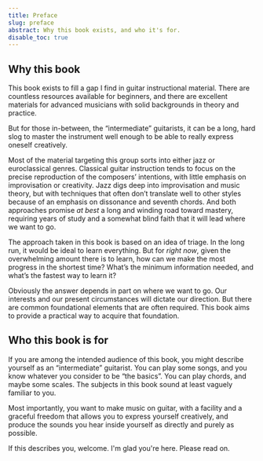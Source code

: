 ```yaml
---
title: Preface
slug: preface
abstract: Why this book exists, and who it's for.
disable_toc: true
---
```


## Why this book

This book exists to fill a gap I find in guitar instructional material. 
There are countless resources available for beginners, 
and there are excellent materials for advanced musicians with solid backgrounds in theory and practice.

But for those in-between, the “intermediate” guitarists, 
it can be a long, hard slog to master the instrument well enough to be able to really express oneself creatively. 

Most of the material targeting this group sorts into either jazz or euroclassical genres. 
Classical guitar instruction tends to focus on the precise reproduction of the composers’ intentions, 
with little emphasis on improvisation or creativity. 
Jazz digs deep into improvisation and music theory, 
but with techniques that often don’t translate well to other styles because of an emphasis on dissonance and seventh chords. 
And both approaches promise *at best* a long and winding road toward mastery, 
requiring years of study and a somewhat blind faith that it will lead where we want to go. 

The approach taken in this book is based on an idea of triage. 
In the long run, it would be ideal to learn everything. 
But for *right now*, given the overwhelming amount there is to learn, 
how can we make the most progress in the shortest time? 
What’s the minimum information needed, and what’s the fastest way to learn it?

Obviously the answer depends in part on where we want to go.
Our interests and our present circumstances will dictate our direction.
But there are common foundational elements that are often required.
This book aims to provide a practical way to acquire that foundation. 

## Who this book is for

If you are among the intended audience of this book, 
you might describe yourself as an “intermediate” guitarist. 
You can play some songs, and you know whatever you consider to be “the basics”. 
You can play chords, and maybe some scales. 
The subjects in this book sound at least vaguely familiar to you.

Most importantly, you want to make music on guitar, 
with a facility and a graceful freedom that allows you to express yourself creatively,
and produce the sounds you hear inside yourself as directly and purely as possible. 

If this describes you, welcome.
I'm glad you're here.
Please read on.
